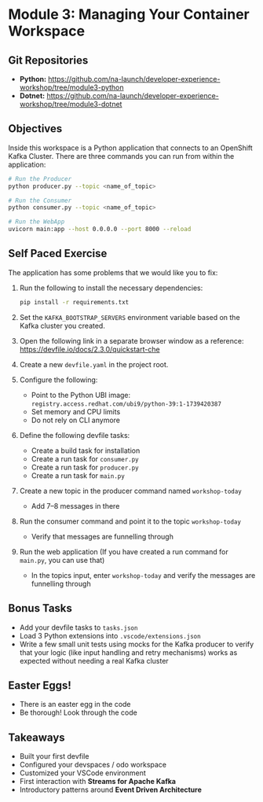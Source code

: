 # Module 3: Managing Your Container Workspace

## Git Repositories

- **Python:** https://github.com/na-launch/developer-experience-workshop/tree/module3-python  
- **Dotnet:** https://github.com/na-launch/developer-experience-workshop/tree/module3-dotnet

## Objectives

Inside this workspace is a Python application that connects to an OpenShift Kafka Cluster. There are three commands you can run from within the application:

```sh
# Run the Producer
python producer.py --topic <name_of_topic>
```

```sh
# Run the Consumer
python consumer.py --topic <name_of_topic>
```

```sh
# Run the WebApp
uvicorn main:app --host 0.0.0.0 --port 8000 --reload
```

## Self Paced Exercise

The application has some problems that we would like you to fix:

1. Run the following to install the necessary dependencies:

    ```sh
    pip install -r requirements.txt
    ```

2. Set the `KAFKA_BOOTSTRAP_SERVERS` environment variable based on the Kafka cluster you created.

3. Open the following link in a separate browser window as a reference:  
   https://devfile.io/docs/2.3.0/quickstart-che

4. Create a new `devfile.yaml` in the project root.

5. Configure the following:
   - Point to the Python UBI image: `registry.access.redhat.com/ubi9/python-39:1-1739420387`
   - Set memory and CPU limits
   - Do not rely on CLI anymore

6. Define the following devfile tasks:
   - Create a build task for installation
   - Create a run task for `consumer.py`
   - Create a run task for `producer.py`
   - Create a run task for `main.py`

7. Create a new topic in the producer command named `workshop-today`
   - Add 7–8 messages in there

8. Run the consumer command and point it to the topic `workshop-today`
   - Verify that messages are funnelling through

9. Run the web application (If you have created a run command for `main.py`, you can use that)
   - In the topics input, enter `workshop-today` and verify the messages are funnelling through

## Bonus Tasks

- Add your devfile tasks to `tasks.json`
- Load 3 Python extensions into `.vscode/extensions.json`
- Write a few small unit tests using mocks for the Kafka producer to verify that your logic (like input handling and retry mechanisms) works as expected without needing a real Kafka cluster

## Easter Eggs!

- There is an easter egg in the code
- Be thorough! Look through the code

## Takeaways

- Built your first devfile
- Configured your devspaces / odo workspace
- Customized your VSCode environment
- First interaction with **Streams for Apache Kafka**
- Introductory patterns around **Event Driven Architecture**
